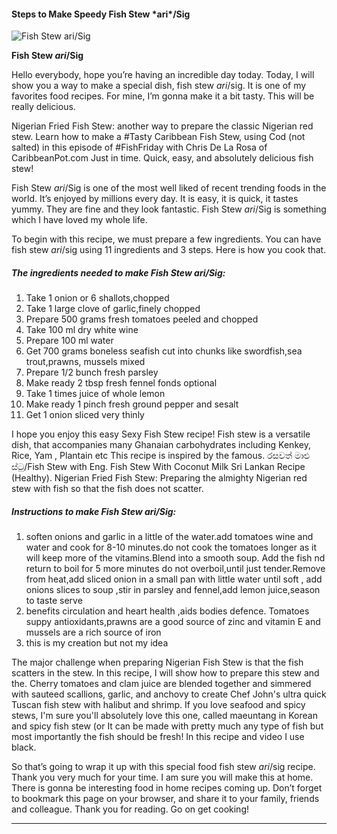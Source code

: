             

#### Steps to Make Speedy Fish Stew \*ari\*/Sig

![Fish Stew <em>ari</em>/Sig](https://img-global.cpcdn.com/recipes/50634650/751x532cq70/fish-stew-arisig-recipe-main-photo.jpg)

**Fish Stew <em>ari</em>/Sig**

Hello everybody, hope you’re having an incredible day today. Today, I will show you a way to make a special dish, fish stew _ari_/sig. It is one of my favorites food recipes. For mine, I’m gonna make it a bit tasty. This will be really delicious.

Nigerian Fried Fish Stew: another way to prepare the classic Nigerian red stew. Learn how to make a #Tasty Caribbean Fish Stew, using Cod (not salted) in this episode of #FishFriday with Chris De La Rosa of CaribbeanPot.com Just in time. Quick, easy, and absolutely delicious fish stew!

Fish Stew _ari_/Sig is one of the most well liked of recent trending foods in the world. It’s enjoyed by millions every day. It is easy, it is quick, it tastes yummy. They are fine and they look fantastic. Fish Stew _ari_/Sig is something which I have loved my whole life.

To begin with this recipe, we must prepare a few ingredients. You can have fish stew _ari_/sig using 11 ingredients and 3 steps. Here is how you cook that.

##### The ingredients needed to make Fish Stew _ari_/Sig:

1.  Take 1 onion or 6 shallots,chopped
2.  Take 1 large clove of garlic,finely chopped
3.  Prepare 500 grams fresh tomatoes peeled and chopped
4.  Take 100 ml dry white wine
5.  Prepare 100 ml water
6.  Get 700 grams boneless seafish cut into chunks like swordfish,sea trout,prawns, mussels mixed
7.  Prepare 1/2 bunch fresh parsley
8.  Make ready 2 tbsp fresh fennel fonds optional
9.  Take 1 times juice of whole lemon
10.  Make ready 1 pinch fresh ground pepper and sesalt
11.  Get 1 onion sliced very thinly

I hope you enjoy this easy Sexy Fish Stew recipe! Fish stew is a versatile dish, that accompanies many Ghanaian carbohydrates including Kenkey, Rice, Yam , Plantain etc This recipe is inspired by the famous. රසවත් මාළු ස්ටු/Fish Stew with Eng. Fish Stew With Coconut Milk Sri Lankan Recipe (Healthy). Nigerian Fried Fish Stew: Preparing the almighty Nigerian red stew with fish so that the fish does not scatter.

##### Instructions to make Fish Stew _ari_/Sig:

1.  soften onions and garlic in a little of the water.add tomatoes wine and water and cook for 8-10 minutes.do not cook the tomatoes longer as it will keep more of the vitamins.Blend into a smooth soup. Add the fish nd return to boil for 5 more minutes do not overboil,until just tender.Remove from heat,add sliced onion in a small pan with little water until soft , add onions slices to soup ,stir in parsley and fennel,add lemon juice,season to taste serve
2.  benefits circulation and heart health ,aids bodies defence. Tomatoes suppy antioxidants,prawns are a good source of zinc and vitamin E and mussels are a rich source of iron
3.  this is my creation but not my idea

The major challenge when preparing Nigerian Fish Stew is that the fish scatters in the stew. In this recipe, I will show how to prepare this stew and the. Cherry tomatoes and clam juice are blended together and simmered with sauteed scallions, garlic, and anchovy to create Chef John's ultra quick Tuscan fish stew with halibut and shrimp. If you love seafood and spicy stews, I'm sure you'll absolutely love this one, called maeuntang in Korean and spicy fish stew (or It can be made with pretty much any type of fish but most importantly the fish should be fresh! In this recipe and video I use black.

So that’s going to wrap it up with this special food fish stew _ari_/sig recipe. Thank you very much for your time. I am sure you will make this at home. There is gonna be interesting food in home recipes coming up. Don’t forget to bookmark this page on your browser, and share it to your family, friends and colleague. Thank you for reading. Go on get cooking!

* * *